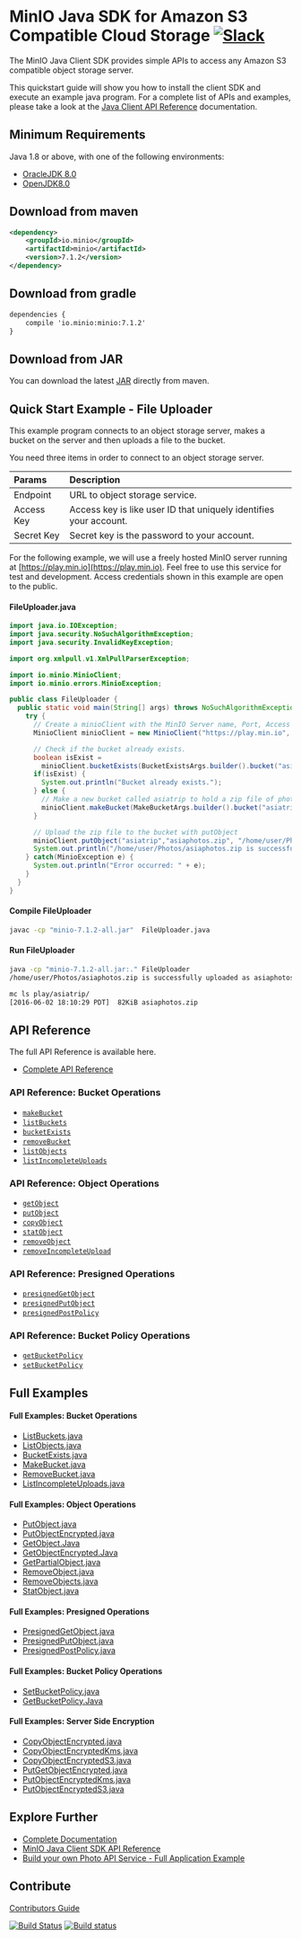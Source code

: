 # MinIO Java SDK for Amazon S3 Compatible Cloud Storage [![Slack](https://slack.min.io/slack?type=svg)](https://slack.min.io)

The MinIO Java Client SDK provides simple APIs to access any Amazon S3 compatible object storage server.

This quickstart guide will show you how to install the client SDK and execute an example java program. For a complete list of APIs and examples, please take a look at the [Java Client API Reference](https://docs.min.io/docs/java-client-api-reference) documentation.

## Minimum Requirements
Java 1.8 or above, with one of the following environments:

* [OracleJDK 8.0](https://www.oracle.com/technetwork/java/javase/downloads/jdk8-downloads-2133151.html)
* [OpenJDK8.0](https://openjdk.java.net/install/)

## Download from maven
```xml
<dependency>
    <groupId>io.minio</groupId>
    <artifactId>minio</artifactId>
    <version>7.1.2</version>
</dependency>
```

## Download from gradle
```xml
dependencies {
    compile 'io.minio:minio:7.1.2'
}
```

## Download from JAR
You can download the latest [JAR](https://repo1.maven.org/maven2/io/minio/minio/7.1.2/) directly from maven.

## Quick Start Example - File Uploader
This example program connects to an object storage server, makes a bucket on the server and then uploads a file to the bucket.

You need three items in order to connect to an object storage server.

| Params     | Description |
| :------- | :------------ |
| Endpoint | URL to object storage service. |
| Access Key    | Access key is like user ID that uniquely identifies your account.   |
| Secret Key     | Secret key is the password to your account.    |

For the following example, we will use a freely hosted MinIO server running at [https://play.min.io](https://play.min.io). Feel free to use this service for test and development. Access credentials shown in this example are open to the public.

#### FileUploader.java
```java
import java.io.IOException;
import java.security.NoSuchAlgorithmException;
import java.security.InvalidKeyException;

import org.xmlpull.v1.XmlPullParserException;

import io.minio.MinioClient;
import io.minio.errors.MinioException;

public class FileUploader {
  public static void main(String[] args) throws NoSuchAlgorithmException, IOException, InvalidKeyException, XmlPullParserException {
    try {
      // Create a minioClient with the MinIO Server name, Port, Access key and Secret key.
      MinioClient minioClient = new MinioClient("https://play.min.io", "Q3AM3UQ867SPQQA43P2F", "zuf+tfteSlswRu7BJ86wekitnifILbZam1KYY3TG");

      // Check if the bucket already exists.
      boolean isExist = 
        minioClient.bucketExists(BucketExistsArgs.builder().bucket("asiatrip").build());
      if(isExist) {
        System.out.println("Bucket already exists.");
      } else {
        // Make a new bucket called asiatrip to hold a zip file of photos.
        minioClient.makeBucket(MakeBucketArgs.builder().bucket("asiatrip").build());
      }

      // Upload the zip file to the bucket with putObject
      minioClient.putObject("asiatrip","asiaphotos.zip", "/home/user/Photos/asiaphotos.zip", null);
      System.out.println("/home/user/Photos/asiaphotos.zip is successfully uploaded as asiaphotos.zip to `asiatrip` bucket.");
    } catch(MinioException e) {
      System.out.println("Error occurred: " + e);
    }
  }
}
```

#### Compile FileUploader
```sh
javac -cp "minio-7.1.2-all.jar"  FileUploader.java
```

#### Run FileUploader
```sh
java -cp "minio-7.1.2-all.jar:." FileUploader
/home/user/Photos/asiaphotos.zip is successfully uploaded as asiaphotos.zip to `asiatrip` bucket.

mc ls play/asiatrip/
[2016-06-02 18:10:29 PDT]  82KiB asiaphotos.zip
```

## API Reference
The full API Reference is available here.

* [Complete API Reference](https://docs.min.io/docs/java-client-api-reference)

### API Reference: Bucket Operations
* [`makeBucket`](https://docs.min.io/docs/java-client-api-reference#makeBucket)
* [`listBuckets`](https://docs.min.io/docs/java-client-api-reference#listBuckets)
* [`bucketExists`](https://docs.min.io/docs/java-client-api-reference#bucketExists)
* [`removeBucket`](https://docs.min.io/docs/java-client-api-reference#removeBucket)
* [`listObjects`](https://docs.min.io/docs/java-client-api-reference#listObjects)
* [`listIncompleteUploads`](https://docs.min.io/docs/java-client-api-reference#listIncompleteUploads)

### API Reference: Object Operations
* [`getObject`](https://docs.min.io/docs/java-client-api-reference#getObject)
* [`putObject`](https://docs.min.io/docs/java-client-api-reference#putObject)
* [`copyObject`](https://docs.min.io/docs/java-client-api-reference#copyObject)
* [`statObject`](https://docs.min.io/docs/java-client-api-reference#statObject)
* [`removeObject`](https://docs.min.io/docs/java-client-api-reference#removeObject)
* [`removeIncompleteUpload`](https://docs.min.io/docs/java-client-api-reference#removeIncompleteUpload)

### API Reference: Presigned Operations
* [`presignedGetObject`](https://docs.min.io/docs/java-client-api-reference#presignedGetObject)
* [`presignedPutObject`](https://docs.min.io/docs/java-client-api-reference#presignedPutObject)
* [`presignedPostPolicy`](https://docs.min.io/docs/java-client-api-reference#presignedPostPolicy)

### API Reference: Bucket Policy Operations
* [`getBucketPolicy`](https://docs.min.io/docs/java-client-api-reference#getBucketPolicy)
* [`setBucketPolicy`](https://docs.min.io/docs/java-client-api-reference#setBucketPolicy)

## Full Examples

#### Full Examples: Bucket Operations
* [ListBuckets.java](https://github.com/minio/minio-java/tree/master/examples/ListBuckets.java)
* [ListObjects.java](https://github.com/minio/minio-java/tree/master/examples/ListObjects.java)
* [BucketExists.java](https://github.com/minio/minio-java/tree/master/examples/BucketExists.java)
* [MakeBucket.java](https://github.com/minio/minio-java/tree/master/examples/MakeBucket.java)
* [RemoveBucket.java](https://github.com/minio/minio-java/tree/master/examples/RemoveBucket.java)
* [ListIncompleteUploads.java](https://github.com/minio/minio-java/tree/master/examples/ListIncompleteUploads.java)

#### Full Examples: Object Operations
* [PutObject.java](https://github.com/minio/minio-java/tree/master/examples/PutObject.java)
* [PutObjectEncrypted.java](https://github.com/minio/minio-java/tree/master/examples/PutObjectEncrypted.java)
* [GetObject.Java](https://github.com/minio/minio-java/tree/master/examples/GetObject.java)
* [GetObjectEncrypted.Java](https://github.com/minio/minio-java/tree/master/examples/GetObjectEncrypted.java)
* [GetPartialObject.java](https://github.com/minio/minio-java/tree/master/examples/GetPartialObject.java)
* [RemoveObject.java](https://github.com/minio/minio-java/tree/master/examples/RemoveObject.java)
* [RemoveObjects.java](https://github.com/minio/minio-java/tree/master/examples/RemoveObjects.java)
* [StatObject.java](https://github.com/minio/minio-java/tree/master/examples/StatObject.java)

#### Full Examples: Presigned Operations
* [PresignedGetObject.java](https://github.com/minio/minio-java/tree/master/examples/PresignedGetObject.java)
* [PresignedPutObject.java](https://github.com/minio/minio-java/tree/master/examples/PresignedPutObject.java)
* [PresignedPostPolicy.java](https://github.com/minio/minio-java/tree/master/examples/PresignedPostPolicy.java)

#### Full Examples: Bucket Policy Operations
* [SetBucketPolicy.java](https://github.com/minio/minio-java/tree/master/examples/SetBucketPolicy.java)
* [GetBucketPolicy.Java](https://github.com/minio/minio-java/tree/master/examples/GetBucketPolicy.java)

#### Full Examples: Server Side Encryption
* [CopyObjectEncrypted.java](https://github.com/minio/minio-java/tree/master/examples/CopyObjectEncrypted.java)
* [CopyObjectEncryptedKms.java](https://github.com/minio/minio-java/tree/master/examples/CopyObjectEncryptedKms.java)
* [CopyObjectEncryptedS3.java](https://github.com/minio/minio-java/tree/master/examples/CopyObjectEncryptedS3.java)
* [PutGetObjectEncrypted.java](https://github.com/minio/minio-java/tree/master/examples/PutGetObjectEncrypted.java)
* [PutObjectEncryptedKms.java](https://github.com/minio/minio-java/tree/master/examples/PutObjectEncryptedKms.java)
* [PutObjectEncryptedS3.java](https://github.com/minio/minio-java/tree/master/examples/PutObjectEncryptedS3.java)

## Explore Further
* [Complete Documentation](https://docs.min.io)
* [MinIO Java Client SDK API Reference](https://docs.min.io/docs/java-client-api-reference)
* [Build your own Photo API Service - Full Application Example ](https://github.com/minio/minio-java-rest-example)

## Contribute
[Contributors Guide](https://github.com/minio/minio-java/blob/master/CONTRIBUTING.md)

[![Build Status](https://travis-ci.org/minio/minio-java.svg)](https://travis-ci.org/minio/minio-java)
[![Build status](https://ci.appveyor.com/api/projects/status/1d05e6nvxcelmrak?svg=true)](https://ci.appveyor.com/project/harshavardhana/minio-java)
